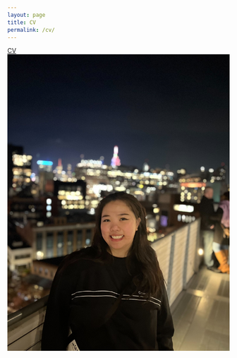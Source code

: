 ```yaml
---
layout: page
title: CV
permalink: /cv/
---
```


[CV](files/EnaChiaCV.pdf)
![profilepicture](https://github.com/enachia/website/blob/main/files/profilePic.jpg)